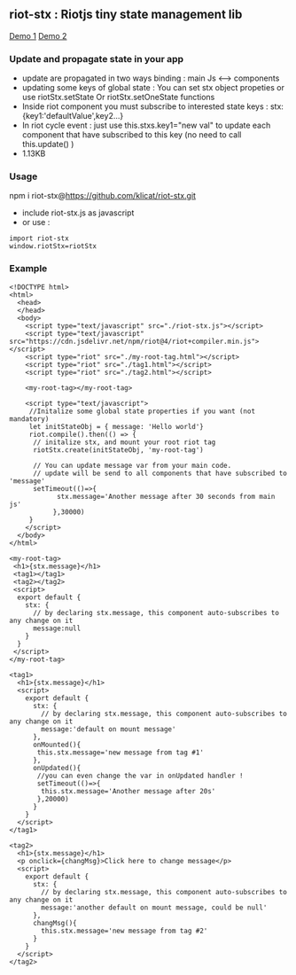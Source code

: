 ## riot-stx : Riotjs tiny state management lib
[Demo 1](https://plnkr.co/edit/LNXmFB8A62pSQkSQ?preview)
[Demo 2](https://plnkr.co/edit/nrU5XDKApGZZd7fb?preview)

### Update and propagate state in your app
- update are propagated in two ways binding : main Js <--> components
- updating some keys of global state : You can set stx object propeties or use riotStx.setState Or riotStx.setOneState functions
- Inside riot component you must subscribe to interested state keys : stx:{key1:'defaultValue',key2...}
- In riot cycle event : just use this.stxs.key1="new val" to update each component that have subscribed to this key (no need to call this.update() )
- 1.13KB

### Usage
npm i riot-stx@https://github.com/klicat/riot-stx.git



- include riot-stx.js as javascript
- or use :
```shell
import riot-stx
window.riotStx=riotStx
```

### Example

```shell
<!DOCTYPE html>
<html>
  <head>
  </head>
  <body>
    <script type="text/javascript" src="./riot-stx.js"></script>
    <script type="text/javascript" src="https://cdn.jsdelivr.net/npm/riot@4/riot+compiler.min.js"></script>
    <script type="riot" src="./my-root-tag.html"></script>
    <script type="riot" src="./tag1.html"></script>
    <script type="riot" src="./tag2.html"></script>

    <my-root-tag></my-root-tag>

    <script type="text/javascript">
     //Initalize some global state properties if you want (not mandatory)
     let initStateObj = { message: 'Hello world'}
     riot.compile().then(() => {
      // initalize stx, and mount your root riot tag 
      riotStx.create(initStateObj, 'my-root-tag')

      // You can update message var from your main code.
      // update will be send to all components that have subscribed to 'message'
      setTimeout(()=>{
            stx.message='Another message after 30 seconds from main js'
           },30000)
     }
    </script>
  </body>
</html>
```

```shell
<my-root-tag>
 <h1>{stx.message}</h1>
 <tag1></tag1>
 <tag2></tag2>
 <script>
  export default {
    stx: {
      // by declaring stx.message, this component auto-subscribes to any change on it
      message:null
    }
  }
 </script>
</my-root-tag>
```

```shell
<tag1>
  <h1>{stx.message}</h1>
  <script>
    export default {
      stx: {
        // by declaring stx.message, this component auto-subscribes to any change on it
        message:'default on mount message'
      },
      onMounted(){
       this.stx.message='new message from tag #1'
      },
      onUpdated(){
       //you can even change the var in onUpdated handler !
       setTimeout(()=>{
        this.stx.message='Another message after 20s'
       },20000)
      }
    }
  </script>
</tag1>
```

```shell
<tag2>
  <h1>{stx.message}</h1>
  <p onclick={changMsg}>Click here to change message</p>
  <script>
    export default {
      stx: {
        // by declaring stx.message, this component auto-subscribes to any change on it
        message:'another default on mount message, could be null'
      },
      changMsg(){
        this.stx.message='new message from tag #2'
      }
    }
  </script>
</tag2>
```

